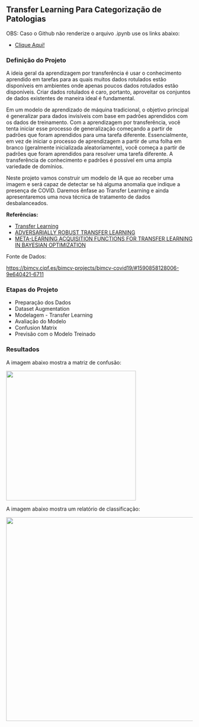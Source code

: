 ## Transfer Learning Para Categorização de Patologias

OBS: Caso o Github não renderize o arquivo .ipynb use os links abaixo:

- <a href="https://nbviewer.org/github/Julio-M39/13-Transfer_Learning_COVID19_X-RAY/blob/main/Detec%C3%A7%C3%A3o%20de%20Anomalias%20em%20Radiografias%20do%20T%C3%B3rax%20de%20Pacientes%20com%20Covid%20%281%29.ipynb">Clique Aqui!</a> 

### Definição do Projeto

A ideia geral da aprendizagem por transferência é usar o conhecimento aprendido em tarefas para as quais muitos dados rotulados estão disponíveis em ambientes onde apenas poucos dados rotulados estão disponíveis. Criar dados rotulados é caro, portanto, aproveitar os conjuntos de dados existentes de maneira ideal é fundamental.

Em um modelo de aprendizado de máquina tradicional, o objetivo principal é generalizar para dados invisíveis com base em padrões aprendidos com os dados de 
treinamento. Com a aprendizagem por transferência, você tenta iniciar esse processo de generalização começando a partir de padrões que foram aprendidos para uma tarefa diferente. Essencialmente, em vez de iniciar o processo de aprendizagem a partir de uma folha em branco (geralmente inicializada aleatoriamente), você começa a partir de padrões que foram aprendidos para resolver uma tarefa diferente. A transferência de conhecimento e padrões é possível em uma ampla variedade de domínios.

Neste projeto vamos construir um modelo de IA que ao receber uma imagem e será capaz de detectar se há alguma anomalia que indique a presença de COVID. Daremos ênfase ao Transfer Learning e ainda apresentaremos uma nova técnica de tratamento de dados desbalanceados.

**Referências:**

- <a href="https://deepai.org/machine-learning-glossary-and-terms/transfer-learning">Transfer Learning</a>
- <a href="https://openreview.net/pdf?id=ryebG04YvB">ADVERSARIALLY ROBUST TRANSFER LEARNING</a>
- <a href="https://openreview.net/pdf?id=ryeYpJSKwr">META-LEARNING ACQUISITION FUNCTIONS FOR TRANSFER LEARNING IN BAYESIAN OPTIMIZATION</a>

Fonte de Dados:

https://bimcv.cipf.es/bimcv-projects/bimcv-covid19/#1590858128006-9e640421-6711

### Etapas do Projeto

- Preparação dos Dados
- Dataset Augmentation
- Modelagem - Transfer Learning
- Avaliação do Modelo
- Confusion Matrix
- Previsão com o Modelo Treinado

### Resultados

A imagem abaixo mostra a matriz de confusão:

<div>
<img src="https://user-images.githubusercontent.com/54995990/193692932-a7efd44f-a291-4489-b841-a2c8f59c06ea.png" width="350px" />
</div>

A imagem abaixo mostra um relatório de classificação:

<div>
<img src="https://user-images.githubusercontent.com/54995990/193693313-c5757d9b-a947-406e-ae00-9c8204133890.png" width="550px" />
</div>
